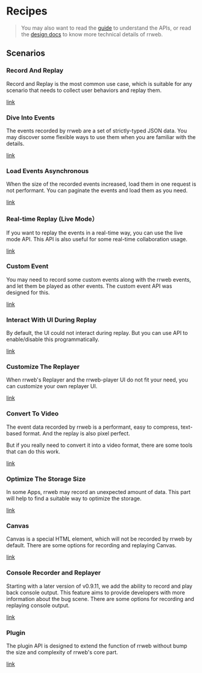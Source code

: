 # Recipes

> You may also want to read the [guide](../../guide.md) to understand the APIs, or read the [design docs](../) to know more technical details of rrweb.

## Scenarios

### Record And Replay

Record and Replay is the most common use case, which is suitable for any scenario that needs to collect user behaviors and replay them.

[link](./record-and-replay.md)

### Dive Into Events

The events recorded by rrweb are a set of strictly-typed JSON data. You may discover some flexible ways to use them when you are familiar with the details.

[link](./dive-into-event.md)

### Load Events Asynchronous

When the size of the recorded events increased, load them in one request is not performant. You can paginate the events and load them as you need.

[link](./pagination.md)

### Real-time Replay (Live Mode）

If you want to replay the events in a real-time way, you can use the live mode API. This API is also useful for some real-time collaboration usage.

[link](./live-mode.md)

### Custom Event

You may need to record some custom events along with the rrweb events, and let them be played as other events. The custom event API was designed for this.

[link](./custom-event.md)

### Interact With UI During Replay

By default, the UI could not interact during replay. But you can use API to enable/disable this programmatically.

[link](./interaction.md)

### Customize The Replayer

When rrweb's Replayer and the rrweb-player UI do not fit your need, you can customize your own replayer UI.

[link](./customize-replayer.md)

### Convert To Video

The event data recorded by rrweb is a performant, easy to compress, text-based format. And the replay is also pixel perfect.

But if you really need to convert it into a video format, there are some tools that can do this work.

[link](./export-to-video.md)

### Optimize The Storage Size

In some Apps, rrweb may record an unexpected amount of data. This part will help to find a suitable way to optimize the storage.

[link](./optimize-storage.md)

### Canvas

Canvas is a special HTML element, which will not be recorded by rrweb by default. There are some options for recording and replaying Canvas.

[link](./canvas.md)

### Console Recorder and Replayer

Starting with a later version of v0.9.11, we add the ability to record and play back console output.
This feature aims to provide developers with more information about the bug scene. There are some options for recording and replaying console output.

[link](./console.md)

### Plugin

The plugin API is designed to extend the function of rrweb without bump the size and complexity of rrweb's core part.

[link](./plugin.md)
